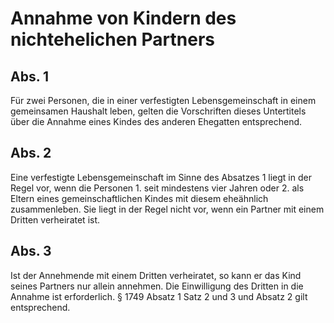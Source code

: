 # Annahme von Kindern des nichtehelichen Partners



## Abs. 1

 Für zwei Personen, die in einer verfestigten Lebensgemeinschaft in einem gemeinsamen Haushalt leben, gelten die Vorschriften dieses Untertitels über die Annahme eines Kindes des anderen Ehegatten entsprechend.

## Abs. 2

 Eine verfestigte Lebensgemeinschaft im Sinne des Absatzes 1 liegt in der Regel vor, wenn die Personen  1.
 seit mindestens vier Jahren oder
 2.
 als Eltern eines gemeinschaftlichen Kindes mit diesem
eheähnlich zusammenleben. Sie liegt in der Regel nicht vor, wenn ein Partner mit einem Dritten verheiratet ist.

## Abs. 3

 Ist der Annehmende mit einem Dritten verheiratet, so kann er das Kind seines Partners nur allein annehmen. Die Einwilligung des Dritten in die Annahme ist erforderlich. § 1749 Absatz 1 Satz 2 und 3 und Absatz 2 gilt entsprechend. 

